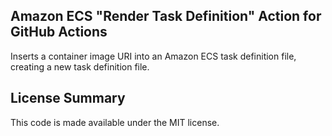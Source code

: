 ## Amazon ECS "Render Task Definition" Action for GitHub Actions

Inserts a container image URI into an Amazon ECS task definition file, creating a new task definition file.

## License Summary

This code is made available under the MIT license.
